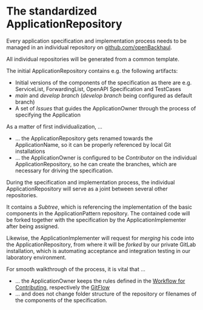 # The standardized ApplicationRepository

Every application specification and implementation process needs to be managed in an individual repository on [github.com/openBackhaul](https://github.com/openBackhaul/Overview).  

All individual repositories will be generated from a common template.  

The initial ApplicationRepository contains e.g. the following artifacts:
* Initial versions of the components of the specification as there are e.g. ServiceList, ForwardingList, OpenAPI Specification and TestCases
* _main_ and _develop branch_ (_develop branch_ being configured as default branch)
* A set of _Issues_ that guides the ApplicationOwner through the process of specifying the Application

As a matter of first individualization, ...
* ... the ApplicationRepository gets renamed towards the ApplicationName, so it can be properly referenced by local Git installations
* ... the ApplicationOwner is configured to be _Contributor_ on the individual ApplicationRepository, so he can create the branches, which are necessary for driving the specification.  

During the specification and implementation process, the individual ApplicationRepository will serve as a joint between several other repositories.

It contains a _Subtree_, which is referencing the implementation of the basic components in the ApplicationPattern repository. The contained code will be forked together with the specification by the ApplicationImplementer after being assigned.  

Likewise, the ApplicationImplementer will request for _merging_ his code into the ApplicationRepository, from where it will be _forked_ by our private GitLab installation, which is automating acceptance and integration testing in our laboratory environment.

For smooth walkthrough of the process, it is vital that ...
* ... the ApplicationOwner keeps the rules defined in the [Workflow for Contributing](../../PreparingSpecifying/WorkflowForContributing/WorkflowForContributing.md), respectively the [GitFlow](../../PreparingSpecifying/GitFlowWorkflow/GitFlowWorkflow.md)
* ... and does not change folder structure of the repository or filenames of the components of the specification.
